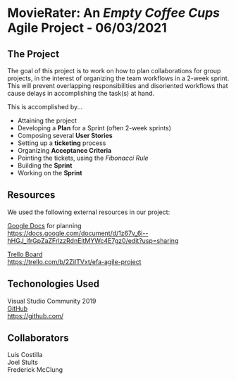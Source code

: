 # MovieRater:   An *Empty Coffee Cups* Agile Project - 06/03/2021

## The Project
The goal of this project is to work on how to plan collaborations for group projects, in the interest of organizing the team workflows in a 2-week sprint.  This will prevent overlapping responsibilities and disoriented workflows that cause delays in accomplishing the task(s) at hand. 

This is accomplished by...
- Attaining the project
- Developing a **Plan** for a Sprint (often 2-week sprints)
- Composing several **User Stories**
- Setting up a **ticketing** process
- Organizing **Acceptance Criteria**
- Pointing the tickets, using the *Fibonacci Rule*
- Building the **Sprint**
- Working on the **Sprint**

## Resources
We used the following external resources in our project:

[Google Docs](https://docs.google.com/document/d/1z67v_6i--hHGJ_ifrGpZaZFrlzzRdnEitMYWc4E7gz0/edit?usp=sharing) for planning  
https://docs.google.com/document/d/1z67v_6i--hHGJ_ifrGpZaZFrlzzRdnEitMYWc4E7gz0/edit?usp=sharing

[Trello Board](https://trello.com/b/2ZiITVxt/efa-agile-project)  
https://trello.com/b/2ZiITVxt/efa-agile-project

## Techonologies Used
Visual Studio Community 2019  
[GitHub](https://github.com/)  
https://github.com/

## Collaborators
Luis Costilla  
Joel Stults  
Frederick McClung
